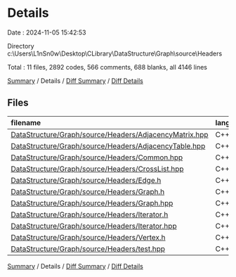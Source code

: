 # Details

Date : 2024-11-05 15:42:53

Directory c:\\Users\\L1nSn0w\\Desktop\\CLibrary\\DataStructure\\Graph\\source\\Headers

Total : 11 files,  2892 codes, 566 comments, 688 blanks, all 4146 lines

[Summary](results.md) / Details / [Diff Summary](diff.md) / [Diff Details](diff-details.md)

## Files
| filename | language | code | comment | blank | total |
| :--- | :--- | ---: | ---: | ---: | ---: |
| [DataStructure/Graph/source/Headers/AdjacencyMatrix.hpp](/DataStructure/Graph/source/Headers/AdjacencyMatrix.hpp) | C++ | 343 | 79 | 78 | 500 |
| [DataStructure/Graph/source/Headers/AdjacencyTable.hpp](/DataStructure/Graph/source/Headers/AdjacencyTable.hpp) | C++ | 381 | 70 | 90 | 541 |
| [DataStructure/Graph/source/Headers/Common.hpp](/DataStructure/Graph/source/Headers/Common.hpp) | C++ | 219 | 50 | 63 | 332 |
| [DataStructure/Graph/source/Headers/CrossList.hpp](/DataStructure/Graph/source/Headers/CrossList.hpp) | C++ | 464 | 97 | 94 | 655 |
| [DataStructure/Graph/source/Headers/Edge.h](/DataStructure/Graph/source/Headers/Edge.h) | C++ | 20 | 4 | 4 | 28 |
| [DataStructure/Graph/source/Headers/Graph.h](/DataStructure/Graph/source/Headers/Graph.h) | C++ | 158 | 44 | 53 | 255 |
| [DataStructure/Graph/source/Headers/Graph.hpp](/DataStructure/Graph/source/Headers/Graph.hpp) | C++ | 665 | 145 | 202 | 1,012 |
| [DataStructure/Graph/source/Headers/Iterator.h](/DataStructure/Graph/source/Headers/Iterator.h) | C++ | 49 | 4 | 13 | 66 |
| [DataStructure/Graph/source/Headers/Iterator.hpp](/DataStructure/Graph/source/Headers/Iterator.hpp) | C++ | 34 | 4 | 9 | 47 |
| [DataStructure/Graph/source/Headers/Vertex.h](/DataStructure/Graph/source/Headers/Vertex.h) | C++ | 27 | 5 | 8 | 40 |
| [DataStructure/Graph/source/Headers/test.hpp](/DataStructure/Graph/source/Headers/test.hpp) | C++ | 532 | 64 | 74 | 670 |

[Summary](results.md) / Details / [Diff Summary](diff.md) / [Diff Details](diff-details.md)